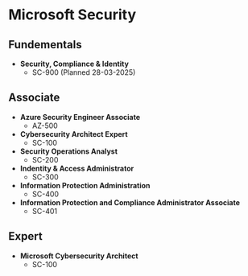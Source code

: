 # Microsoft Security

## Fundementals
- **Security, Compliance & Identity**
  - SC-900 (Planned 28-03-2025)

## Associate
- **Azure Security Engineer Associate**
  - AZ-500
- **Cybersecurity Architect Expert**
  - SC-100
- **Security Operations Analyst**
  - SC-200
- **Indentity & Access Administrator**
  - SC-300
- **Information Protection Administration**
  - SC-400
- **Information Protection and Compliance Administrator Associate**
  - SC-401

## Expert
- **Microsoft Cybersecurity Architect**
  - SC-100
